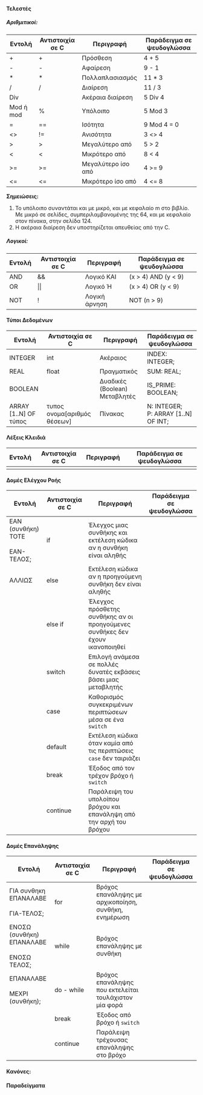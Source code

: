 

#### Τελεστές

##### Αριθμιτικοί:

| **Εντολή** | **Αντιστοιχία σε C** | **Περιγραφή**      | **Παράδειγμα σε ψευδογλώσσα** |
| ---------- | -------------------- | ------------------ | ----------------------------- |
| +          | +                    | Πρόσθεση           | 4 + 5                         |
| -          | -                    | Αφαίρεση           | 9 - 1                         |
| *          | *                    | Πολλαπλασιασμός    | 11 * 3                        |
| /          | /                    | Διαίρεση           | 11 / 3                        |
| Div        |                      | Ακέραια διαίρεση   | 5 Div 4                       |
| Mod ή mod  | %                    | Υπόλοιπο           | 5 Mod 3                       |
| =          | ==                   | Ισότητα            | 9 Mod 4 = 0                   |
| <>         | !=                   | Ανισότητα          | 3 <> 4                        |
| >          | >                    | Μεγαλύτερο από     | 5 > 2                         |
| <          | <                    | Μικρότερο από      | 8 < 4                         |
| >=         | >=                   | Μεγαλύτερο ίσο από | 4 >= 9                        |
| <=         | <=                   | Μικρότερο ίσο από  | 4 <= 8                        |

**Σημειώσεις:**
1. Το υπόλοιπο συναντάται και με μικρό, και με κεφαλαίο m στο βιβλίο. Με μικρό σε σελίδες, συμπεριλαμβανομένης της 64, και με κεφαλαίο στον πίνακα, στην σελίδα 124.
2. Η ακέραια διαίρεση δεν υποστηρίζεται απευθείας από την C.

##### Λογικοί:

| **Εντολή** | **Αντιστοιχία σε C** | **Περιγραφή** | **Παράδειγμα σε ψευδογλώσσα** |
| ---------- | -------------------- | ------------- | ----------------------------- |
| AND        | &&                   | Λογικό ΚΑΙ    | (x > 4) AND (y < 9)           |
| OR         | \|\|                 | Λογικό Ή      | (x > 4) OR (y < 9)            |
| NOT        | !                    | Λογική άρνηση | NOT (n > 9)                   |

#### Τύποι Δεδομένων 

| **Εντολή**            | **Αντιστοιχία σε C**        | **Περιγραφή**                 | **Παράδειγμα σε ψευδογλώσσα**          |
| --------------------- | --------------------------- | ----------------------------- | -------------------------------------- |
| INTEGER               | int                         | Ακέραιος                      | INDEX: INTEGER;                        |
| REAL                  | float                       | Πραγματικός                   | SUM: REAL;                             |
| BOOLEAN               |                             | Δυαδικές (Boolean) Μεταβλητές | IS_PRIME: BOOLEAN;                     |
| ARRAY [1..N] OF τύπος | τυπος ονομα[αριθμός θέσεων] | Πίνακας                       | N: INTEGER;<br>P: ARRAY [1..N] OF INT; |

#### Λέξεις Κλειδιά

| **Εντολή** | **Αντιστοιχία σε C** | **Περιγραφή** | **Παράδειγμα σε ψευδογλώσσα** |
| ---------- | -------------------- | ------------- | ----------------------------- |
|            |                      |               |                               |

#### Δομές Ελέγχου Ροής

| **Εντολή**                           | **Αντιστοιχία σε C** | **Περιγραφή**                                                                 | **Παράδειγμα σε ψευδογλώσσα** |
| ------------------------------------ | -------------------- | ----------------------------------------------------------------------------- | ----------------------------- |
| ΕΑΝ (συνθήκη) ΤΟΤΕ<br><br>ΕΑΝ-ΤΕΛΟΣ; | if                   | Έλεγχος μιας συνθήκης και εκτέλεση κώδικα αν η συνθήκη είναι αληθής           |                               |
| ΑΛΛΙΩΣ                               | else                 | Εκτέλεση κώδικα αν η προηγούμενη συνθήκη δεν είναι αληθής                     |                               |
|                                      | else if              | Έλεγχος πρόσθετης συνθήκης αν οι προηγούμενες συνθήκες δεν έχουν ικανοποιηθεί |                               |
|                                      | switch               | Επιλογή ανάμεσα σε πολλές δυνατές εκβάσεις βάσει μιας μεταβλητής              |                               |
|                                      | case                 | Καθορισμός συγκεκριμένων περιπτώσεων μέσα σε ένα `switch`                     |                               |
|                                      | default              | Εκτέλεση κώδικα όταν καμία από τις περιπτώσεις `case` δεν ταιριάζει           |                               |
|                                      | break                | Έξοδος από τον τρέχον βρόχο ή `switch`                                        |                               |
|                                      | continue             | Παράλειψη του υπολοίπου βρόχου και επανάληψη από την αρχή του βρόχου          |                               |

#### Δομές Επανάληψης

| **Εντολή**                                    | **Αντιστοιχία σε C** | **Περιγραφή**                                         | **Παράδειγμα σε ψευδογλώσσα** |
| --------------------------------------------- | -------------------- | ----------------------------------------------------- | ----------------------------- |
| ΓΙΑ συνθηκη ΕΠΑΝΑΛΑΒΕ<br><br>ΓΙΑ-ΤΕΛΟΣ;       | for                  | Βρόχος επανάληψης με αρχικοποίηση, συνθήκη, ενημέρωση |                               |
| ΕΝΟΣΩ (συνθήκη) ΕΠΑΝΑΛΑΒΕ<br><br>ΕΝΟΣΩ ΤΕΛΟΣ; | while                | Βρόχος επανάληψης με συνθήκη                          |                               |
| ΕΠΑΝΑΛΑΒΕ<br><br>ΜΕΧΡΙ (συνθήκη);             | do - while           | Βρόχος επανάληψης που εκτελείται τουλάχιστον μία φορά |                               |
|                                               | break                | Έξοδος από βρόχο ή `switch`                           |                               |
|                                               | continue             | Παράλειψη τρέχουσας επανάληψης στο βρόχο              |                               |


#### Κανόνες:




#### Παραδείγματα

